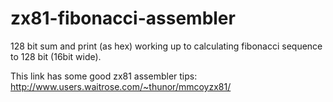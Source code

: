 # zx81-fibonacci-assembler
128 bit sum and print (as hex) working up to calculating fibonacci sequence to 128 bit (16bit wide). 

This link has some good zx81 assembler tips:
http://www.users.waitrose.com/~thunor/mmcoyzx81/

